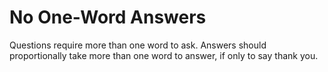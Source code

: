 # No One-Word Answers

Questions require more than one word to ask. Answers should proportionally take more than one word to answer, if only to say thank you.
